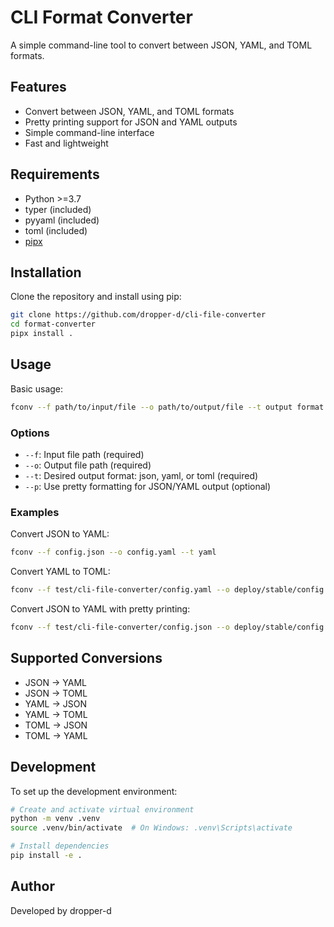 # CLI Format Converter

A simple command-line tool to convert between JSON, YAML, and TOML formats.

## Features

- Convert between JSON, YAML, and TOML formats
- Pretty printing support for JSON and YAML outputs
- Simple command-line interface
- Fast and lightweight

## Requirements

- Python >=3.7
- typer (included)
- pyyaml (included)
- toml (included)
- [pipx](https://github.com/pypa/pipx)

## Installation

Clone the repository and install using pip:

```bash
git clone https://github.com/dropper-d/cli-file-converter
cd format-converter
pipx install .
```

## Usage

Basic usage:
```bash
fconv --f path/to/input/file --o path/to/output/file --t output format
```

### Options

- `--f`: Input file path (required)
- `--o`: Output file path (required)
- `--t`: Desired output format: json, yaml, or toml (required)
- `--p`: Use pretty formatting for JSON/YAML output (optional)

### Examples

Convert JSON to YAML:
```bash
fconv --f config.json --o config.yaml --t yaml
```

Convert YAML to TOML:
```bash
fconv --f test/cli-file-converter/config.yaml --o deploy/stable/config.toml --t toml
```

Convert JSON to YAML with pretty printing:
```bash
fconv --f test/cli-file-converter/config.json --o deploy/stable/config.yaml --t yaml --p
```

## Supported Conversions

- JSON → YAML
- JSON → TOML
- YAML → JSON
- YAML → TOML
- TOML → JSON
- TOML → YAML

## Development

To set up the development environment:

```bash
# Create and activate virtual environment
python -m venv .venv
source .venv/bin/activate  # On Windows: .venv\Scripts\activate

# Install dependencies
pip install -e .
```

## Author

Developed by dropper-d
